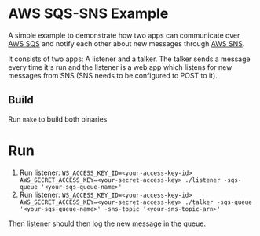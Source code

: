 # AWS SQS-SNS Example

A simple example to demonstrate how two apps can communicate over [AWS SQS](https://aws.amazon.com/sqs/) and notify each other about new messages through [AWS SNS](https://aws.amazon.com/sns/).

It consists of two apps: A listener and a talker. The talker sends a message every time it's run and the listener is a web app which listens for new messages from SNS (SNS needs to be configured to POST to it).

## Build

Run `make` to build both binaries

# Run

1. Run listener: `WS_ACCESS_KEY_ID=<your-access-key-id> AWS_SECRET_ACCESS_KEY=<your-secret-access-key> ./listener -sqs-queue '<your-sqs-queue-name>'`
1. Run listener: `WS_ACCESS_KEY_ID=<your-access-key-id> AWS_SECRET_ACCESS_KEY=<your-secret-access-key> ./talker -sqs-queue '<your-sqs-queue-name>' -sns-topic '<your-sns-topic-arn>'`

Then listener should then log the new message in the queue.

